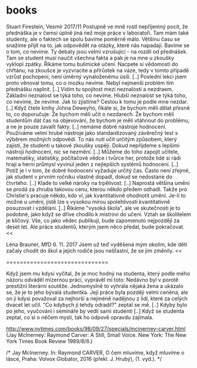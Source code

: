 # books

>>
Stuart Firestein, Vesmír 2017/11
Postupně ve mně rostl nepříjemný pocit, že přednáška je v čemsi úplně jiná než moje práce v laboratoři. Tam mám také studenty, ale o faktech se spolu bavíme poměrně málo. Většinu času se snažíme přijít na to, jak odpovědět na otázky, které nás napadají. Bavíme se o tom, co nevíme. Ty debaty jsou velmi vzrušující - na rozdíl od přednášek. Tam se student musí naučit všechna fakta a pak je na mne u zkoušky vyklopí zpátky. Říkáme tomu bulimické učení. Nacpete si vědomosti do chřtánu, na zkoušce je vyzvracíte a přírůstek na váze, tedy v tomto případě vzrůst pochopení, není úměrný vynaloženému úsilí. [..] Poslední lekci jsem proto věnoval tomu, co o mozku nevíme. Nebyl nejmenší problém tím přednášku naplnit. [..] Vidím tu spojitost mezi neznalostí a nezdraem. Základní neznalost se týká toho, co nevíme. Hlubší neznalost se týká toho, co nevíme, že nevíme. Jak to zjistíme? Cestou k tomu je podle mne nezdar. [..] Když čtete knihy Johna Deweyho, říkáte si, že bychom měli dělat přesně to, co doporučuje. Že bychom měli učit o nezdarech. Že bychom měli studentům dát čas na objevování, že bychom je měli vtáhnout do problému, a ne je pouze zavalit fakty. [..] nemáme dobré nástroje hodnocení. Používáme velmi hrubé nástroje jako standardizovaný závěrečný test s výběrem možných odpovědí. To nás nutí učit určitým způsobem, který zajistí, že studenti u takové zkoušky uspějí. Dokud nepřijdeme s lepšími nástroji hodnocení, nic se nezmění. [..] Můžeme do toho zapojit učitele, matematiky, statistiky, počítačové vědce i tvůrce her, protože lidé si rádi hrají a herní průmysl vyvinul jeden z nejlepších systémů hodnocení. [..] Potíž je i v tom, že dobré hodnocení vyžaduje určitý čas. Často není zřejmé, jak student v prvním ročníku vlastně dopadl, dokud se nedostane do čtvrtého. [..] Klade to velké nároky na trpělivost. [..] Naprostá většina umění se prodá za zhruba takovou cenu, kterou někdo předem odhadl. Takže pro Christie's pracuje někdo, kdo ví, jak kvantitativně ohodnotit umění. Je-li to možné u umění, jistě lze s vysokou mírou spolehlivosti kvantitativně posuzovat i vzdělání. [..] Říkáme "vysoká škola", ale ve skutečnosti je to podobné, jako když se dříve chodilo k mistrovi do učení. Vztah se školitelem je klíčový. Vše, co jako vědec publikuji, bude zapomenuto nejpozději za deset let. Ale práce studentů, kterým jsem něco předal, bude pokračovat.
<<

>>
Léna Brauner, MfD 6. 11. 2017
Jsem už teď vyděšená mým okolím, kde děti začaly chodit do škol a jejich rodiče jsou nešťastní, že se jim změnily.
<<

==============================

Když jsem mu kdysi vyčítal, že je moc hodný na studenta, který podle mého názoru
odváděl mizernou práci, vyprávěl mi toto: Nedávno byl v porotě prestižní literární
soutěže. Jednomyslně to vyhrála nějaká žena a ukázalo se, že je to jeho bývalá
studentka. Její práce byla později velmi ceněna, ale on ji kdysi považoval za nejhorší
a nejméně nadějnou z lidí, které za celých dvacet let učil.
"Co kdybych ji tehdy odradil?" zeptal se mě.
[..] Kdyby bylo po jeho, vyučování i semináře by vedli sami studenti [..]
Když se studenta zeptal, co si o něčem myslí, tak ho odpově opravdu zajímala.

http://www.nytimes.com/books/98/09/27/specials/mcinerney-carver.html
(Jay McInerney: Raymond Carver: A Still, Small Voice. New York: The New York Times Book Review 1989/8/6.)

/* Jay McInerney. In: Raymond CARVER, O čem mluvíme, když mluvíme o lásce, Praha: Volvox Globator, 2016 (překl. J. Hrubý), (1. vyd.). */
